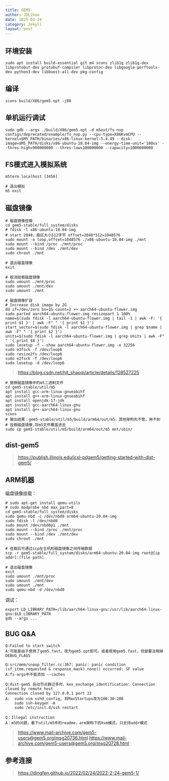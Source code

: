 ```yaml
---
title: GEM5
author: JDLihoo
date: 2025-03-24
category: Jekyll
layout: post
---
```


## 环境安装
```
sudo apt install build-essential git m4 scons zlib1g zlib1g-dev libprotobuf-dev protobuf-compiler libprotoc-dev libgoogle-perftools-dev python3-dev libboost-all-dev pkg-config
```

## 编译
```
scons build/X86/gem5.opt -j80
```

## 单机运行调试
```
sudo gdb --args ./build/X86/gem5.opt -d m5out/fs-nvp configs/deprecated/example/fs_nvp.py --cpu-type=X86KvmCPU --kernel=$M5_PATH/binaries/x86-linux-kernel-5.4.49 --disk-image=$M5_PATH/disks/x86-ubuntu-18.04-img --energy-time-unit='100us' --thres-high=900000000 --thres-low=100000000 --capacity=1000000000
```

## FS模式进入模拟系统
```
m5term localhost [3456]

# 退出模拟
m5 exit
```

## 磁盘镜像
```
# 磁盘镜像挂载
cd gem5-stable/full_system/disks
# fdisk -l x86-ubuntu-18.04-img
# start 2048，扇区大小512字节 offset=2048*512=1048576
sudo mount -o loop,offset=1048576 ./x86-ubuntu-18.04-img ./mnt
sudo mount --bind /proc ./mnt/proc
sudo mount --bind /dev ./mnt/dev
sudo chroot ./mnt

# 退出磁盘镜像
exit

# 取消挂载磁盘镜像
sudo umount ./mnt/proc
sudo umount ./mnt/dev
sudo umount ./mnt
```
```
# 磁盘镜像扩容
# Increase disk image by 2G
dd if=/dev/zero bs=1G count=2 >> aarch64-ubuntu-flower.img
sudo parted aarch64-ubuntu-flower.img resizepart 1 100%
name=$(sudo fdisk -l aarch64-ubuntu-flower.img | tail -1 | awk -F: '{ print $1 }' | awk -F" " '{ print $1 }')
start_sector=$(sudo fdisk -l aarch64-ubuntu-flower.img | grep $name | awk -F" " '{ print $2 }')
units=$(sudo fdisk -l aarch64-ubuntu-flower.img | grep Units | awk -F" " '{ print $8 }')
sudo losetup -f --show aarch64-ubuntu-flower.img -o 32256                       
sudo e2fsck -f /dev/loop6
sudo resize2fs /dev/loop6
sudo e2fsck -f /dev/loop6
sudo losetup -d /dev/loop6
```
> https://blog.csdn.net/hit_shaoqi/article/details/128527225
```
# 替换磁盘镜像中的m5二进制文件
cd gem5-stable/util/m5
apt install gcc-arm-linux-gnueabihf
apt install g++-arm-linux-gnueabihf
apt install openjdk-17-jdk
apt install gcc-aarch64-linux-gnu
apt install g++-aarch64-linux-gnu
scons
# 输出结果：gem5-stable/util/m5/build/arm64/out/m5，其他架构先不管，用不到
# 挂载磁盘镜像,将m5文件覆盖进去
sudo cp gem5-stable/util/m5/build/arm64/out/m5 mnt/sbin/
```

## dist-gem5
> https://publish.illinois.edu/icsl-pdgem5/getting-started-with-dist-gem5/

## ARM机器
磁盘镜像挂载：
```
# sudo apt-get install qemu-utils
# sudo modprobe nbd max_part=8
cd gem5-stable/full_system/disks
sudo qemu-nbd -c /dev/nbd0 arm64-ubuntu-20.04-img
sudo fdisk -l /dev/nbd0
sudo mount /dev/nbd0p1 ./mnt
sudo mount --bind /proc ./mnt/proc
sudo mount --bind /dev ./mnt/dev
sudo chroot ./mnt

# 挂载后可通过scp在主机和磁盘镜像之间传输数据
scp -r gem5-stable/full_system/disks/arm64-ubuntu-20.04-img root@[ip addr]:[file path]

# 退出磁盘镜像
exit
sudo umount ./mnt/proc
sudo umount ./mnt/dev
sudo umount ./mnt
sudo qemu-nbd -d /dev/nbd0
```
调试：
```
export LD_LIBRARY_PATH=/lib/aarch64-linux-gnu:/usr/lib/aarch64-linux-gnu:$LD_LIBRARY_PATH
gdb --args ...
```

## BUG Q&A
```
Q:Failed to start switch
A:可能是由于使用了gem5.fast，改为gem5.opt即可。或者使用gem5.fast，但是要注释掉DEBUG_FLAGS

Q:src/mem/snoop_filter.cc:367: panic: panic condition (sf_item.requested & response_mask).none() occurred: SF value
A:fs-args中不能添加 --caches

Q:dist-gem5 启动节点数过多时，kex_exchange_identification: Connection closed by remote host 
Connection closed by 127.0.0.1 port 22
A:  sudo vim sshd_config, 将MaxStartups改为100:30:200
	sudo ssh-keygen -A
	sudo /etc/init.d/ssh restart

Q：Illegal instruction
A：m5的问题，看下util/m5中的readme，arm架构下的kvm模式，只支持addr模式

```
> https://www.mail-archive.com/gem5-users@gem5.org/msg20736.html
> https://www.mail-archive.com/gem5-users@gem5.org/msg20728.html


## 参考连接
> https://dingfen.github.io/2022/02/24/2022-2-24-gem5-1/

[1]: https://pages.github.com